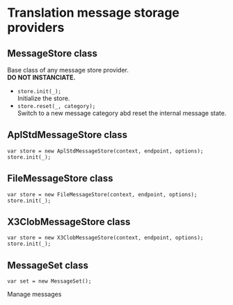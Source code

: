 
# Translation message storage providers

## MessageStore class
  Base class of any message store provider.  
  **DO NOT INSTANCIATE.**  
* `store.init(_);`  
  Initialize the store.  
* `store.reset(_, category);`  
  Switch to a new message category abd reset the internal message state.  
## AplStdMessageStore class
  ```
  var store = new AplStdMessageStore(context, endpoint, options);
  store.init(_);
  ```
## FileMessageStore class
  ```
  var store = new FileMessageStore(context, endpoint, options);
  store.init(_);
  ```
## X3ClobMessageStore class
  ```
  var store = new X3ClobMessageStore(context, endpoint, options);
  store.init(_);
  ```
## MessageSet class
  ```
  var set = new MessageSet();
  ```
  Manage messages  

